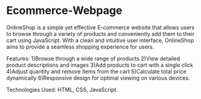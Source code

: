 # Ecommerce-Webpage

OnlineShop is a simple yet effective E-commerce website that allows users to browse through a variety of products and conveniently add them to their cart using JavaScript. With a clean and intuitive user interface, OnlineShop aims to provide a seamless shopping experience for users.

Features:
1)Browse through a wide range of products
2)View detailed product descriptions and images
3)Add products to cart with a single click
4)Adjust quantity and remove items from the cart
5)Calculate total price dynamically
6)Responsive design for optimal viewing on various devices.

Technologies Used:
HTML,
CSS,
JavaScript.
